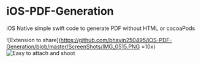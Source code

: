 # iOS-PDF-Generation
iOS Native simple swift code to generate PDF without HTML or cocoaPods

![Extension to share](https://github.com/bhavin250495/iOS-PDF-Generation/blob/master/ScreenShots/IMG_0515.PNG =10x)
![Easy to attach and shoot](https://github.com/bhavin250495/iOS-PDF-Generation/blob/master/ScreenShots/IMG_0516.PNG)

